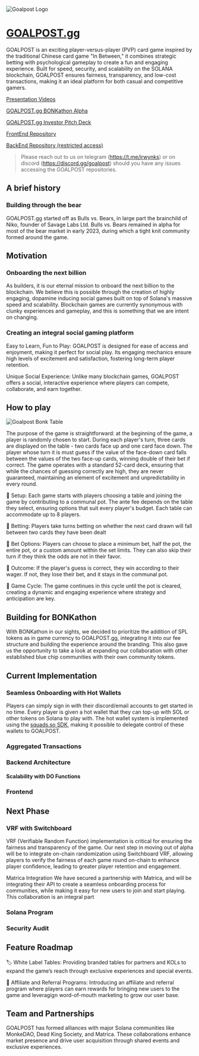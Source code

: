 ![Goalpost Logo](https://goalpost.nyc3.cdn.digitaloceanspaces.com/images/logo_small.png)

# [GOALPOST.gg](https://alpha.goalpost.gg)

GOALPOST is an exciting player-versus-player (PVP) card game inspired by the traditional Chinese card game "In Between," it combines strategic betting with psychological gameplay to create a fun and engaging experience. Built for speed, security, and scalability on the SOLANA blockchain, GOALPOST ensures fairness, transparency, and low-cost transactions, making it an ideal platform for both casual and competitive gamers.

[Presentation Videos](https://drive.google.com/drive/folders/14pxDRxYOePSnAUyLSKaHZArlfNIWr_dz?usp=sharing)

[GOALPOST.gg BONKathon Alpha](https://alpha.goalpost.gg)

[GOALPOST.gg Investor Pitch Deck](https://www.beautiful.ai/player/-O-52hsWA7NKHB7yk0iR/Goalpost-Private-Sales-FULL-DECK-I-DRAFT)

[FrontEnd Repository](https://github.com/goalpost-gg/goalpost-frontend)

[BackEnd Repository (restricted access)](https://github.com/goalpost-gg/goalpost-backend)

> Please reach out to us on telegram (https://t.me/irwynks) or on discord (https://discord.gg/goalpost) should you have any issues accessing the GOALPOST repositories.

## A brief history

### Building through the bear

GOALPOST.gg started off as Bulls vs. Bears, in large part the brainchild of Niko, founder of Savage Labs Ltd. Bulls vs. Bears remained in alpha for most of the bear market in early 2023, during which a tight knit community formed around the game.

## Motivation

### Onboarding the next billion

As builders, it is our eternal mission to onboard the next billion to the blockchain. We believe this is possible through the creation of highly engaging, dopamine inducing social games built on top of Solana's massive speed and scalability. Blockchain games are currently synonymous with clunky experiences and gameplay, and this is something that we are intent on changing.

### Creating an integral social gaming platform

Easy to Learn, Fun to Play: GOALPOST is designed for ease of access and enjoyment, making it perfect for social play. Its engaging mechanics ensure high levels of excitement and satisfaction, fostering long-term player retention.

Unique Social Experience: Unlike many blockchain games, GOALPOST offers a social, interactive experience where players can compete, collaborate, and earn together.

## How to play

![Goalpost Bonk Table](https://cdn.discordapp.com/attachments/227156100531748865/1249974819680686213/CleanShot_2024-06-11_at_02.32.592x.png?ex=66694144&is=6667efc4&hm=db7f95ff09f39b4393e5db5abfbe40c4499844e60392dfd545408678459b9edb&)

The purpose of the game is straightforward: at the beginning of the game, a player is randomly chosen to start. During each player's turn, three cards are displayed on the table - two cards face up and one card face down. The player whose turn it is must guess if the value of the face-down card falls between the values of the two face-up cards, winning double of their bet if correct. The game operates with a standard 52-card deck, ensuring that while the chances of guessing correctly are high, they are never guaranteed, maintaining an element of excitement and unpredictability in every round.

🔘 Setup: Each game starts with players choosing a table and joining the game by contributing to a communal pot. The ante fee depends on the table they select, ensuring options that suit every player's budget. Each table can accommodate up to 8 players.

🔘 Betting: Players take turns betting on whether the next card drawn will fall between two cards they have been dealt

🔘 Bet Options: Players can choose to place a minimum bet, half the pot, the entire pot, or a custom amount within the set limits. They can also skip their turn if they think the odds are not in their favor.

🔘 Outcome: If the player's guess is correct, they win according to their wager. If not, they lose their bet, and it stays in the communal pot.

🔘 Game Cycle: The game continues in this cycle until the pot is cleared, creating a dynamic and engaging experience where strategy and anticipation are key.

## Building for BONKathon

With BONKathon in our sights, we decided to prioritize the addition of SPL tokens as in game currency to GOALPOST.gg, integrating it into our fee structure and building the experience around the branding. This also gave us the opportunity to take a look at expanding our collaboration with other established blue chip communities with their own community tokens.

## Current Implementation

### Seamless Onboarding with Hot Wallets

Players can simply sign in with their discord/email accounts to get started in no time. Every player is given a hot wallet that they can top-up with SOL or other tokens on Solana to play with. The hot wallet system is implemented using the [squads.so SDK](https://docs.squads.so/squads-v3-docs/development/sdk), making it possible to delegate control of these wallets to GOALPOST.

###

### Aggregated Transactions

### Backend Architecture

####

#### Scalability with DO Functions

### Frontend

## Next Phase

### VRF with Switchboard

VRF (Verifiable Random Function) implementation is critical for ensuring the fairness and transparency of the game. Our next step in moving out of alpha will be to integrate on-chain randomization using Switchboard VRF, allowing players to verify the fairness of each game round on-chain to enhance player confidence, leading to greater player retention and engagement.

Matrica Integration
We have secured a partnership with Matrica, and will be integrating their API to create a seamless onboarding process for communities, while making it easy for new users to join and start playing. This collaboration is an integral part

### Solana Program

### Security Audit

## Feature Roadmap

🏷️ White Label Tables:
Providing branded tables for partners and KOLs to expand the game’s reach through exclusive experiences and special events.

🔗 Affiliate and Referral Programs:
Introducing an affiliate and referral program where players can earn rewards for bringing new users to the game and leveragign word-of-mouth marketing to grow our user base.

## Team and Partnerships

GOALPOST has formed alliances with major Solana communities like MonkeDAO, Dead King Society, and Matrica. These collaborations enhance market presence and drive user acquisition through shared events and exclusive experiences.
